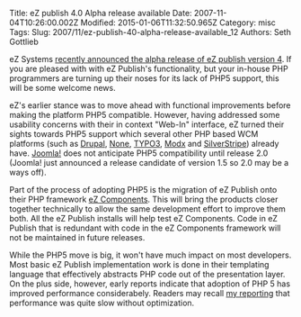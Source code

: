 Title: eZ publish 4.0 Alpha release available
Date: 2007-11-04T10:26:00.002Z
Modified: 2015-01-06T11:32:50.965Z
Category: misc
Tags: 
Slug: 2007/11/ez-publish-40-alpha-release-available_12
Authors: Seth Gottlieb

eZ Systems [recently announced the alpha release of eZ publish version 4](http://ez.no/company/news/new_ez_publish_releases_include_php_5_support_and_the_ez_find_search_engine_extension).  If you are pleased with with eZ Publish's functionality, but your in-house PHP programmers are turning up their noses for its lack of PHP5 support, this will be some welcome news.   
  
eZ's earlier stance was to move ahead with functional improvements before making the platform PHP5 compatible.  However, having addressed some usability concerns with their in context "Web-In" interface, eZ turned their sights towards PHP5 support which several other PHP based WCM platforms (such as [Drupal](http://drupal.org), [None](http://www.modxcms.com/), [TYPO3](http://typo3.org), [Modx](http://www.modxcms.com/) and [SilverStripe](http://www.silverstripe.com/)) already have.  [Joomla!](http://joomla.org) does not anticipate PHP5 compatibility until release 2.0 (Joomla! just announced a release candidate of version 1.5 so 2.0 may be a ways off).   
  
Part of the process of adopting PHP5 is the migration of eZ Publish onto their PHP framework [eZ Components](http://ez.no/ezcomponents).  This will bring the products closer together technically to allow the same development effort to improve them both. All the eZ Publish installs will help test eZ Components.  Code in eZ Publish that is redundant with code in the eZ Components framework will not be maintained in future releases.   
  
While the PHP5 move is big, it won't have much impact on most developers.  Most basic eZ Publish implementation work is done in their templating language that effectively abstracts PHP code out of the presentation layer.  On the plus side, however, early reports indicate that adoption of PHP 5 has improved performance considerabely.  Readers may recall [my reporting](http://contenthere.blogspot.com/2006/09/ez-publish-38-review.html) that performance was quite slow without optimization.
